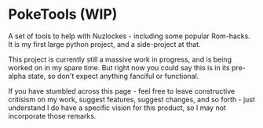 # PokeTools (WIP)
A set of tools to help with Nuzlockes - including some popular Rom-hacks. 
It is my first large python project, and a side-project at that.

This project is currently still a massive work in progress, and is being worked on in my spare time. But right now you could say this is in its pre-alpha state, so don't expect anything fanciful or functional. 

If you have stumbled across this page - feel free to leave constructive critisism on my work, suggest features, suggest changes, and so forth - just understand I do have a specific vision for this product, so I may not incorporate those remarks. 

